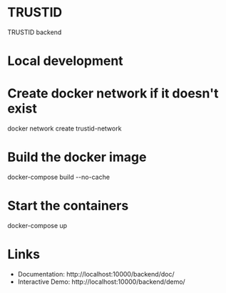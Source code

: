 # TRUSTID
TRUSTID backend


# Local development

# Create docker network if it doesn't exist
docker network create trustid-network

# Build the docker image
docker-compose build --no-cache

# Start the containers
docker-compose up

# Links
- Documentation: http://localhost:10000/backend/doc/
- Interactive Demo: http://localhost:10000/backend/demo/
